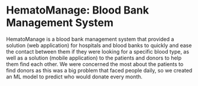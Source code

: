 # HematoManage: Blood Bank Management System
HematoManage is a blood bank management system that provided a solution (web application)  for hospitals and blood banks to quickly and ease the contact between them if they were looking for a specific blood type, as well as a solution (mobile application) to the patients and donors to help them find each other.
We were concerned the most about the patients to find donors as this was a big problem that faced people daily, so we created an ML model to predict who would donate every month.
